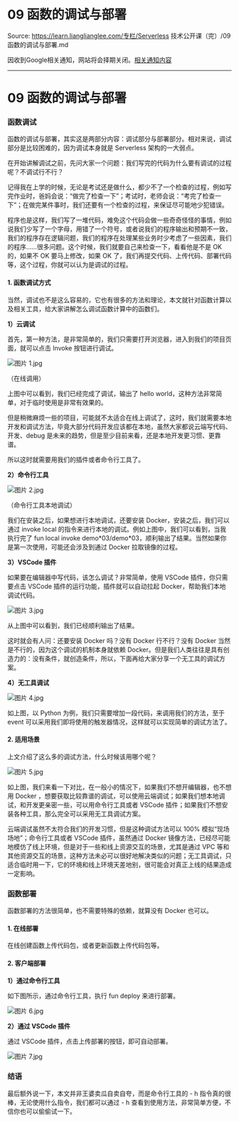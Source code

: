 # 09 函数的调试与部署 

Source: https://learn.lianglianglee.com/专栏/Serverless 技术公开课（完）/09 函数的调试与部署.md

因收到Google相关通知，网站将会择期关闭。[相关通知内容](https://lumendatabase.org/notices/44265620)

---

# 09 函数的调试与部署

### 函数调试

函数的调试与部署，其实这是两部分内容：调试部分与部署部分。相对来说，调试部分是比较困难的，因为调试本身就是 Serverless 架构的一大弱点。

在开始讲解调试之前，先问大家一个问题：我们写完的代码为什么要有调试的过程呢？不调试行不行？

记得我在上学的时候，无论是考试还是做什么，都少不了一个检查的过程，例如写完作业时，爸妈会说：“做完了检查一下”；考试时，老师会说：“考完了检查一下”；在做完某件事时，我们还要有一个检查的过程，来保证尽可能地少犯错误。

程序也是这样，我们写了一堆代码，难免这个代码会做一些奇奇怪怪的事情，例如说我们少写了一个字母，用错了一个符号，或者说我们的程序输出和预期不一致，我们的程序存在逻辑问题，我们的程序在处理某些业务时少考虑了一些因素，我们的程序……很多问题。这个时候，我们就要自己来检查一下，看看他是不是 OK 的，如果不 OK 要马上修改，如果 OK 了，我们再提交代码、上传代码、部署代码等，这个过程，你就可以认为是调试的过程。

#### 1. 函数调试方式

当然，调试也不是这么容易的，它也有很多的方法和理论，本文就针对函数计算以及相关工具，给大家讲解怎么调试函数计算中的函数们。

**1）云调试**

首先，第一种方法，是非常简单的，我们只需要打开浏览器，进入到我们的项目页面，就可以点击 Invoke 按钮进行调试。

![图片 1.jpg](assets/2020-08-31-034447.jpg)

（在线调用）

上图中可以看到，我们已经完成了调试，输出了 hello world，这种方法非常简单，对于临时使用是非常有效果的。

但是稍微麻烦一些的项目，可能就不太适合在线上调试了，这时，我们就需要本地开发和调试方法，毕竟大部分代码开发应该都在本地，虽然大家都说云端写代码、开发、debug 是未来的趋势，但是至少目前来看，还是本地开发更习惯、更靠谱。

所以这时就需要用我们的插件或者命令行工具了。

**2）命令行工具**

![图片 2.jpg](assets/2020-08-31-034450.jpg)

（命令行工具本地调试）

我们在安装之后，如果想进行本地调试，还要安装 Docker，安装之后，我们可以通过 invoke local 的指令来进行本地的调试。例如上图中，我们可以看到，当我执行完了 fun local invoke demo\*03/demo\*03，顺利输出了结果。当然如果你是第一次使用，可能还会涉及到通过 Docker 拉取镜像的过程。

**3）VSCode 插件**

如果要在编辑器中写代码，该怎么调试？非常简单，使用 VSCode 插件，你只需要点击 VSCode 插件的运行功能，插件就可以自动拉起 Docker，帮助我们本地调试代码。

![图片 3.jpg](assets/2020-08-31-034451.jpg)

从上图中可以看到，我们已经顺利输出了结果。

这时就会有人问：还要安装 Docker 吗？没有 Docker 行不行？没有 Docker 当然是不行的，因为这个调试的机制本身就依赖 Docker。但是我们人类往往是具有创造力的：没有条件，就创造条件，所以，下面再给大家分享一个无工具的调试方案。

**4）无工具调试**

![图片 4.jpg](assets/2020-08-31-034453.jpg)

如上图，以 Python 为例，我们只需要增加一段代码，来调用我们的方法，至于 event 可以采用我们即将使用的触发器情况，这样就可以实现简单的调试方法了。

#### 2. 适用场景

上文介绍了这么多的调试方法，什么时候该用哪个呢？

![图片 5.jpg](assets/2020-08-31-034454.jpg)

如上图，我们来看一下对比，在一般小的情况下，如果我们不想开编辑器，也不想用 Docker ，想要获取比较靠谱的调试，可以使用云端调试；如果我们想本地调试，和开发更亲密一些，可以用命令行工具或者 VSCode 插件；如果我们不想安装各种工具，那么完全可以采用无工具调试方案。

云端调试虽然不太符合我们的开发习惯，但是这种调试方法可以 100% 模拟“现场场地”；命令行工具或者 VSCode 插件，虽然通过 Docker 镜像方法，已经尽可能地模仿了线上环境，但是对于一些和线上资源交互的场景，尤其是通过 VPC 等和其他资源交互的场景，这种方法未必可以很好地解决类似的问题；无工具调试，只适合临时用一下，它的环境和线上环境天差地别，很可能会对真正上线的结果造成一定影响。

### 函数部署

函数部署的方法很简单，也不需要特殊的依赖，就算没有 Docker 也可以。

#### 1. 在线部署

在线创建函数上传代码包，或者更新函数上传代码包等。

#### 2. 客户端部署

**1）通过命令行工具**

如下图所示，通过命令行工具，执行 fun deploy 来进行部署。

![图片 6.jpg](assets/2020-08-31-034518.jpg)

**2）通过 VSCode 插件**

通过 VSCode 插件，点击上传部署的按钮，即可自动部署。

![图片 7.jpg](assets/2020-08-31-034520.jpg)

### 结语

最后额外说一下，本文并非王婆卖瓜自卖自夸，而是命令行工具的 - h 指令真的很棒，无论使用什么指令，我们都可以通过 - h 查看到使用方法，非常简单方便，不信你也可以偷偷试一下。